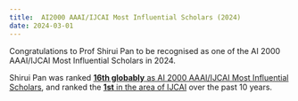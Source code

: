 ```yaml
---
title:  AI2000 AAAI/IJCAI Most Influential Scholars (2024)
date: 2024-03-01
---
```


Congratulations to Prof Shirui Pan to be recognised as one of the AI 2000 AAAI/IJCAI Most Influential Scholars in 2024.

<!--more-->

Shirui Pan was ranked [**16th globably** as AI 2000 AAAI/IJCAI Most Influential Scholars](https://www.aminer.cn/ai2000/ai), and ranked the [**1st** in the area of IJCAI](https://www.aminer.cn/ai2000/ijcai) over the past 10 years.  


